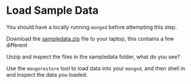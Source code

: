Load Sample Data
=

You should have a locally running ``mongod`` before attempting this step.

Download the [sampledata.zip](sampledata.zip) file to your laptop, this contains a few different

Unzip and inspect the files in the sampledata folder, what do you see?

Use the ``mongorestore`` tool to load data into your ``mongod``, and then
shell in and inspect the data you loaded.
